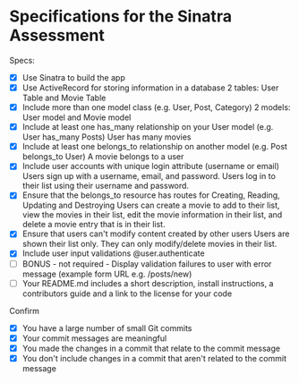 # Specifications for the Sinatra Assessment

Specs:  
- [x] Use Sinatra to build the app
- [x] Use ActiveRecord for storing information in a database
  2 tables: User Table and Movie Table
- [x] Include more than one model class (e.g. User, Post, Category)
  2 models: User model and Movie model
- [x] Include at least one has_many relationship on your User model (e.g. User has_many Posts)
  User has many movies
- [x] Include at least one belongs_to relationship on another model (e.g. Post belongs_to User)
  A movie belongs to a user
- [x] Include user accounts with unique login attribute (username or email)
  Users sign up with a username, email, and password.  Users log in to their list using their username and password.  
- [x] Ensure that the belongs_to resource has routes for Creating, Reading, Updating and Destroying
  Users can create a movie to add to their list, view the movies in their list, edit the movie information in their list, and delete a movie entry that is in their list.
- [x] Ensure that users can't modify content created by other users
  Users are shown their list only.  They can only modify/delete movies in their list.
- [x] Include user input validations
  @user.authenticate
- [ ] BONUS - not required - Display validation failures to user with error message (example form URL e.g. /posts/new)
- [ ] Your README.md includes a short description, install instructions, a contributors guide and a link to the license for your code

Confirm
- [x] You have a large number of small Git commits
- [x] Your commit messages are meaningful
- [x] You made the changes in a commit that relate to the commit message
- [x] You don't include changes in a commit that aren't related to the commit message
